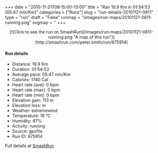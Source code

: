 +++
date = "2010-11-21T08:15:00-13:00"
title = "Ran 19.9 Km in 01:54:53 (05:47 min/Km)"
categories = ["Runs"]
slug = "run-details-20101121-0811"
type = "run"
draft = "False"
runmap = "/images/run-maps/20101121-0811-running.png"
svgmap = '<polyline points="71 44, 72 45, 73 48, 77 50, 81 58, 99 71, 100 73, 96 85, 93 85, 88 84, 84 82, 43 61, 40 59, 34 53, 30 54, 24 55, 19 54, 3 43, 1 41, 0 40, 1 38, 10 29, 24 16, 26 14, 28 15, 50 29, 55 39, 77 50, 81 58, 100 71, 96 85, 91 85, 83 82, 39 58, 35 53, 24 55, 21 55, 0 41, 1 38, 4 35, 26 14, 33 17, 49 28, 51 30, 54 37, 56 39, 77 49, 81 57, 94 66, 85 60, 81 58, 77 50, 73 47">'
+++



<!--more-->

<center>
[![Click to see the run on SmashRun](/images/run-maps/20101121-0811-running.png "A map of this run")](http://smashrun.com/peter.smith/run/675914)
</center>

#### Run details

* Distance: 19.9 Km
* Duration: 01:54:53
* Average pace: 05:47 min/Km
* Calories: 1740 Cal
* Heart rate (ave): 0 bpm
* Heart rate (max): 0 bpm
* Heart rate (min): 0 bpm
* Elevation gain: 113 m
* Elevation loss:  m
* Weather: extremewind
* Temperature: 16 &deg;C
* Humidity: 87%
* Activity: running
* Source: gpxfile
* Run ID: 675914

Full details at [SmashRun](http://smashrun.com/peter.smith/run/675914)